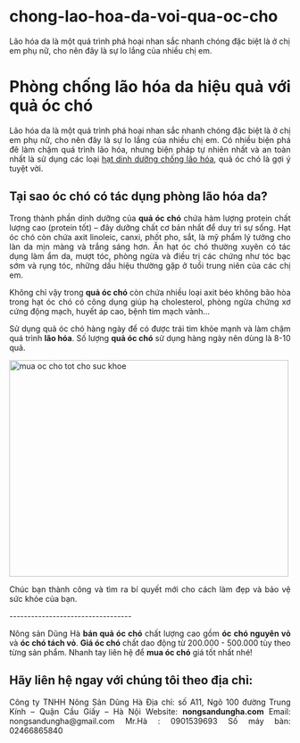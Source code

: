# chong-lao-hoa-da-voi-qua-oc-cho
Lão hóa da là một quá trình phá hoại nhan sắc nhanh chóng đặc biệt là ở chị em phụ nữ, cho nên đây là sự lo lắng của nhiều chị em.
<h1 style="text-align: justify;">Phòng chống lão hóa da hiệu quả với quả óc chó</h1>
<p style="text-align: justify;">Lão hóa da là một quá trình phá hoại nhan sắc nhanh chóng đặc biệt là ở chị em phụ nữ, cho nên đây là sự lo lắng của nhiều chị em. Có nhiều biện phá đê làm chậm quá trình lão hóa, nhưng biện pháp tự nhiên nhất và an toàn nhất là sử dụng các loại <a href="http://trangvangnongnghiep.net/bat-mi-3-loai-hat-dinh-duong-giup-chong-lao-hoa-hieu-qua-nhat/" target="_blank" rel="noopener">hạt dinh dưỡng chống lão hóa</a>, quả óc chó là gợi ý tuyệt vời.</p>

<h2 style="text-align: justify;">Tại sao óc chó có tác dụng phòng lão hóa da?</h2>
<p style="text-align: justify;">Trong thành phần dinh dưỡng của <strong>quả óc chó</strong> chứa hàm lượng protein chất lượng cao (protein tốt) – đây dưỡng chất cơ bản nhất để duy trì sự sống. Hạt óc chó còn chứa axit linoleic, canxi, phốt pho, sắt, là mỹ phẩm lý tưởng cho làn da mịn màng và trắng sáng hơn. Ăn hạt óc chó thường xuyên có tác dụng làm ẩm da, mượt tóc, phòng ngừa và điều trị các chứng như tóc bạc sớm và rụng tóc, những dấu hiệu thường gặp ở tuổi trung niên của các chị em.</p>
<p style="text-align: justify;">Không chỉ vậy trong <strong>quả óc chó</strong> còn chứa nhiều loại axit béo không bão hòa trong hạt óc chó có công dụng giúp hạ cholesterol, phòng ngừa chứng xơ cứng động mạch, huyết áp cao, bệnh tim mạch vành…</p>
<p style="text-align: justify;">Sử dụng quả óc chó hàng ngày để có được trái tim khỏe mạnh và làm chậm quá trình <strong>lão hóa</strong>. Số lượng <strong>quả óc chó</strong> sử dụng hàng ngày nên dùng là 8-10 quả.</p>
<img class="alignnone wp-image-2535" src="http://trangvangnongnghiep.net/wp-content/uploads/2018/08/mua-oc-cho-tot-cho-suc-khoe.jpg" alt="mua oc cho tot cho suc khoe" width="500" height="388" />
<p style="text-align: justify;">Chúc bạn thành công và tìm ra bí quyết mới cho cách làm đẹp và bảo vệ sức khỏe của bạn.</p>
<p style="text-align: justify;">----------------------------------</p>
<p style="text-align: justify;">Nông sản Dũng Hà <strong>bán quả óc chó</strong> chất lượng cao gồm <strong>óc chó nguyên vỏ</strong> và <strong>óc chó tách vỏ</strong>. <strong>Giá óc chó</strong> chất dao động từ 200.000 - 500.000 tùy theo từng sản phẩm. Nhanh tay liên hệ để <strong>mua óc chó</strong> giá tốt nhất nhé!</p>

<h2 style="text-align: justify;"><strong>Hãy liên hệ ngay với chúng tôi theo địa chỉ:</strong></h2>
<p style="text-align: justify;">Công ty TNHH Nông Sản Dũng Hà
Địa chỉ: số A11, Ngõ 100 đường Trung Kính – Quận Cầu Giấy – Hà Nội
Website: <strong>nongsandungha.com</strong>
Email: nongsandungha@gmail.com
Mr.Hà : 0901539693
Số máy bàn: 02466865840</p>
